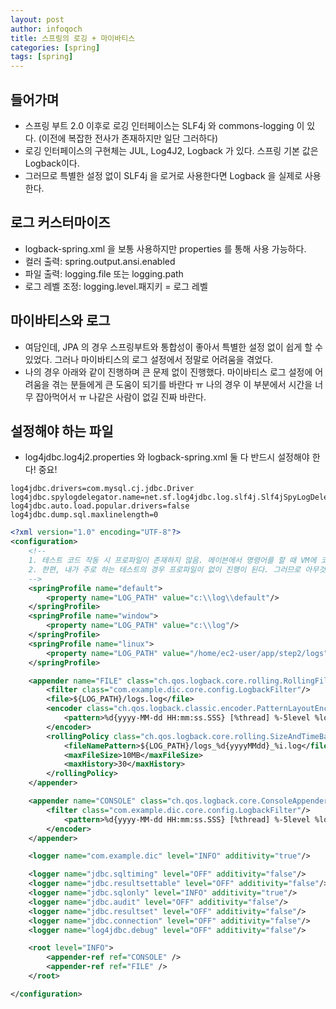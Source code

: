 ```yaml
---
layout: post
author: infoqoch
title: 스프링의 로깅 + 마이바티스
categories: [spring]
tags: [spring]
---
```


## 들어가며
- 스프링 부트 2.0 이후로 로깅 인터페이스는 SLF4j 와 commons-logging 이 있다. (이전에 복잡한 전사가 존재하지만 일단 그러하다)
- 로깅 인터페이스의 구현체는 JUL, Log4J2, Logback 가 있다. 스프링 기본 값은 Logback이다. 
- 그러므로 특별한 설정 없이 SLF4j 을 로거로 사용한다면 Logback 을 실제로 사용한다.

## 로그 커스터마이즈
- logback-spring.xml 을 보통 사용하지만 properties 를 통해 사용 가능하다.
- 컬러 출력: spring.output.ansi.enabled
- 파일 출력: logging.file 또는 logging.path
- 로그 레벨 조정: logging.level.패지키 = 로그 레벨

## 마이바티스와 로그
- 여담인데, JPA 의 경우 스프링부트와 통합성이 좋아서 특별한 설정 없이 쉽게 할 수 있었다. 그러나  마이바티스의 로그 설정에서 정말로 어려움을 겪었다. 
- 나의 경우 아래와 같이 진행하며 큰 문제 없이 진행했다. 마이바티스 로그 설정에 어려움을 겪는 분들에게 큰 도움이 되기를 바란다 ㅠ 나의 경우 이 부분에서 시간을 너무 잡아먹어서 ㅠ 나같은 사람이 없길 진짜 바란다.

## 설정해야 하는 파일
- log4jdbc.log4j2.properties 와 logback-spring.xml 둘 다 반드시 설정해야 한다! 중요!

```properties
log4jdbc.drivers=com.mysql.cj.jdbc.Driver
log4jdbc.spylogdelegator.name=net.sf.log4jdbc.log.slf4j.Slf4jSpyLogDelegator
log4jdbc.auto.load.popular.drivers=false
log4jdbc.dump.sql.maxlinelength=0
```

```xml
<?xml version="1.0" encoding="UTF-8"?>
<configuration>
    <!--
    1. 테스트 코드 작동 시 프로파일이 존재하지 않음. 메이븐에서 명령어를 할 때 VM에 코드를 주면 그때 들어감. 아마 package 때 줘야지 들어 갈 듯.
    2. 한편, 내가 주로 하는 테스트의 경우 프로파일이 없이 진행이 된다. 그러므로 아무것도 없는 default 상태에서는 윈도우이며 다른 폴더에 저장되도록 한다.
    -->
    <springProfile name="default">
        <property name="LOG_PATH" value="c:\\log\\default"/>
    </springProfile>
    <springProfile name="window">
        <property name="LOG_PATH" value="c:\\log"/>
    </springProfile>
    <springProfile name="linux">
        <property name="LOG_PATH" value="/home/ec2-user/app/step2/logs"/>
    </springProfile>

    <appender name="FILE" class="ch.qos.logback.core.rolling.RollingFileAppender">
        <filter class="com.example.dic.core.config.LogbackFilter"/>
        <file>${LOG_PATH}/logs.log</file>
        <encoder class="ch.qos.logback.classic.encoder.PatternLayoutEncoder">
            <pattern>%d{yyyy-MM-dd HH:mm:ss.SSS} [%thread] %-5level %logger{36} - %msg%n</pattern>
        </encoder>
        <rollingPolicy class="ch.qos.logback.core.rolling.SizeAndTimeBasedRollingPolicy">
            <fileNamePattern>${LOG_PATH}/logs_%d{yyyyMMdd}_%i.log</fileNamePattern>
            <maxFileSize>10MB</maxFileSize>
            <maxHistory>30</maxHistory>
        </rollingPolicy>
    </appender>

    <appender name="CONSOLE" class="ch.qos.logback.core.ConsoleAppender">
        <filter class="com.example.dic.core.config.LogbackFilter"/>        <encoder>
            <pattern>%d{yyyy-MM-dd HH:mm:ss.SSS} [%thread] %-5level %logger{36} - %msg%n</pattern>
        </encoder>
    </appender>

    <logger name="com.example.dic" level="INFO" additivity="true"/>

    <logger name="jdbc.sqltiming" level="OFF" additivity="false"/>
    <logger name="jdbc.resultsettable" level="OFF" additivity="false"/>
    <logger name="jdbc.sqlonly" level="INFO" additivity="true"/>
    <logger name="jdbc.audit" level="OFF" additivity="false"/>
    <logger name="jdbc.resultset" level="OFF" additivity="false"/>
    <logger name="jdbc.connection" level="OFF" additivity="false"/>
    <logger name="log4jdbc.debug" level="OFF" additivity="false"/>

    <root level="INFO">
        <appender-ref ref="CONSOLE" />
        <appender-ref ref="FILE" />
    </root>

</configuration>
```

